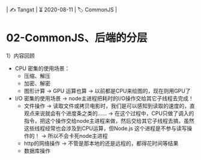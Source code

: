 | ✍️ Tangxt | ⏳ 2020-08-11 | 🏷️ CommonJS |

# 02-CommonJS、后端的分层

1）内容回顾

- CPU 密集的使用场景：
  - 压缩、解压
  - 加密、解密
  - 图形计算 -> GPU 运算也算 -> 以前都是CPU来绘图的，现在则用GPU了
- I/O 密集的使用场景 -> node主进程把耗时的I/O操作交给其它子线程去完成！
  - 文件操作 -> 读取文件或拷贝电影时，我们是可以感知到读取的速度的，直观点来说就会有个进度条之类的…… -> 在这个过程中，CPU只做了调入的指令，把这个操作交给node主进程来做，然后交给其它子线程去搞，虽然这些线程经常也会涉及到CPU运算，但Node.js 这个进程是不参与读写操作的！ -> 所以不会卡死node主进程
  - http的网络操作 -> 不管是那本地的还是远程的，都得花时间等结果
  - 数据库操作
